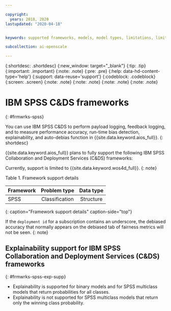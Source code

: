```yaml
---

copyright:
  years: 2018, 2020
lastupdated: "2020-04-18"


keywords: supported frameworks, models, model types, limitations, limits, spss, c&ds

subcollection: ai-openscale

---
```


{:shortdesc: .shortdesc}
{:new_window: target="_blank"}
{:tip: .tip}
{:important: .important}
{:note: .note}
{:pre: .pre}
{:help: data-hd-content-type='help'}
{:support: data-reuse='support'}
{:codeblock: .codeblock}
{:screen: .screen}
{:note: .note}
{:note: .note}
{:note: .note}
{:note: .note}

# IBM SPSS C&DS frameworks
{: #frmwrks-spss}

You can use IBM SPSS C&DS to perform payload logging, feedback logging, and to measure performance accuracy, run-time bias detection, explainability, and auto-debias function in {{site.data.keyword.aios_full}}.
{: shortdesc}

{{site.data.keyword.aios_full}} plans to fully support the following IBM SPSS Collaboration and Deployment Services (C&DS) frameworks:

Currently, support is limited to {{site.data.keyword.wos4d_full}}.
{: note}

Table 1. Framework support details

| Framework | Problem type | Data type |
|:---|:---:|:---:|
| SPSS | Classification | Structure |
{: caption="Framework support details" caption-side="top"}

If the `deployment id` for a subscription contains an underscore, the debiased accuracy that normally appears on the debiased tab of fairness metrics will not be seen.
{: note}


## Explainability support for IBM SPSS Collaboration and Deployment Services (C&DS) frameworks
{: #frmwrks-spss-exp-supp}

- Explainability is supported for binary models and for SPSS multiclass models that return probabilities for all classes. 
- Explainability is not supported for SPSS multiclass models that return only the winning class probability.



